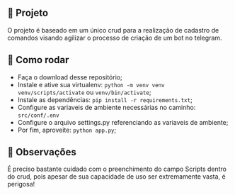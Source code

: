 ## 🤖 Projeto

O  projeto é baseado em um único crud para a realização de cadastro de comandos visando agilizar o processo de criação
de um bot no telegram.

## 🤔 Como rodar

- Faça o download desse repositório;
- Instale e ative sua virtualenv: `python -m venv venv`  `venv/scripts/activate` ou `venv/bin/activate`;
- Instale as dependências: `pip install -r requirements.txt`;
- Configure as variaveis de ambiente necessárias no caminho: `src/conf/.env`
- Configure o arquivo settings.py referenciando as variaveis de ambiente;
- Por fim, aproveite: `python app.py`;

## 📝 Observações

É preciso bastante cuidado com o preenchimento do campo Scripts dentro do crud, pois apesar de sua capacidade de uso ser
extremamente vasta, é perigosa!